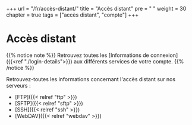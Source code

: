 +++
url = "/fr/accès-distant/"
title = "Accès distant"
pre = "<i class='fas fa-network-wired'></i>&nbsp;"
weight = 30
chapter = true
tags = ["accès distant", "compte"]
+++

# Accès distant

{{% notice note %}}
Retrouvez toutes les [Informations de connexion]({{<ref "./login-details">}}) aux différents services de votre compte.
{{% /notice %}}

Retrouvez-toutes les informations concernant l'accès distant sur nos serveurs :

* [FTP]({{< relref "ftp" >}})
* [SFTP]({{< relref "sftp" >}})
* [SSH]({{< relref "ssh" >}})
* [WebDAV]({{< relref "webdav" >}})
